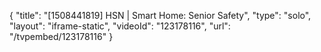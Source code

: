 {
    "title": "[1508441819] HSN | Smart Home: Senior Safety",
    "type": "solo",
    "layout": "iframe-static",
    "videoId": "123178116",
    "url": "\/tvpembed\/123178116"
}